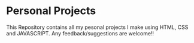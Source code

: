 # Personal Projects
This Repository contains all my pesonal projects I make using HTML, CSS and JAVASCRIPT. Any feedback/suggestions are welcome!!
